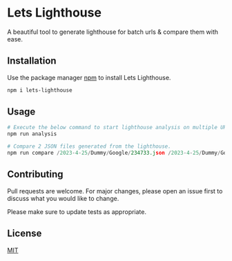 # Lets Lighthouse

A beautiful tool to generate lighthouse for batch urls & compare them with ease.

## Installation

Use the package manager [npm](https://nodejs.org/en/download) to install Lets Lighthouse.

```bash
npm i lets-lighthouse
```

## Usage

```python
# Execute the below command to start lighthouse analysis on multiple URLs
npm run analysis

# Compare 2 JSON files generated from the lighthouse.
npm run compare /2023-4-25/Dummy/Google/234733.json /2023-4-25/Dummy/Google/234547.json

```

## Contributing

Pull requests are welcome. For major changes, please open an issue first
to discuss what you would like to change.

Please make sure to update tests as appropriate.

## License

[MIT](https://choosealicense.com/licenses/mit/)